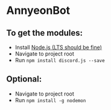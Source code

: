 # AnnyeonBot

## To get the modules:
- Install [Node.js (LTS should be fine)](https://nodejs.org/en/)
- Navigate to project root
- Run `npm install discord.js --save`

## Optional:
- Navigate to project root
- Run `npm install -g nodemon`